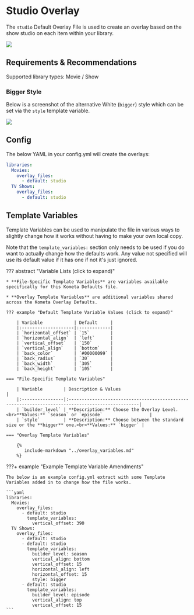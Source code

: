# Studio Overlay

The `studio` Default Overlay File is used to create an overlay based on the show studio on each item within your 
library.

![](images/studio.png)

## Requirements & Recommendations

Supported library types: Movie / Show

### Bigger Style

Below is a screenshot of the alternative White (`bigger`) style which can be set via the `style` template variable.

![](images/studio_bigger.jpg)

## Config

The below YAML in your config.yml will create the overlays:

```yaml
libraries:
  Movies:
    overlay_files:
      - default: studio
  TV Shows:
    overlay_files:
      - default: studio
```

## Template Variables

Template Variables can be used to manipulate the file in various ways to slightly change how it works without having to 
make your own local copy.

Note that the `template_variables:` section only needs to be used if you do want to actually change how the defaults 
work. Any value not specified will use its default value if it has one if not it's just ignored.

??? abstract "Variable Lists (click to expand)"

    * **File-Specific Template Variables** are variables available specifically for this Kometa Defaults file.

    * **Overlay Template Variables** are additional variables shared across the Kometa Overlay Defaults.

    ??? example "Default Template Variable Values (click to expand)"

        | Variable            | Default     |
        |:--------------------|:------------|
        | `horizontal_offset` | `15`        |
        | `horizontal_align`  | `left`      |
        | `vertical_offset`   | `150`       |
        | `vertical_align`    | `bottom`    |
        | `back_color`        | `#00000099` |
        | `back_radius`       | `30`        |
        | `back_width`        | `305`       |
        | `back_height`       | `105`       |
        
    === "File-Specific Template Variables"

        | Variable        | Description & Values                                                                             |
        |:----------------|:-------------------------------------------------------------------------------------------------|
        | `builder_level` | **Description:** Choose the Overlay Level.<br>**Values:** `season` or `episode`                  |
        | `style`         | **Description:** Choose between the standard size or the **bigger** one.<br>**Values:** `bigger` |

    === "Overlay Template Variables"

        {%
           include-markdown "../overlay_variables.md"
        %}
    
???+ example "Example Template Variable Amendments"

    The below is an example config.yml extract with some Template Variables added in to change how the file works.
    
    ```yaml
    libraries:
      Movies:
        overlay_files:
          - default: studio
            template_variables:
              vertical_offset: 390
      TV Shows:
        overlay_files:
          - default: studio
          - default: studio
            template_variables:
              builder_level: season
              vertical_align: bottom
              vertical_offset: 15
              horizontal_align: left
              horizontal_offset: 15
              style: bigger
          - default: studio
            template_variables:
              builder_level: episode
              vertical_align: top
              vertical_offset: 15
    ```
